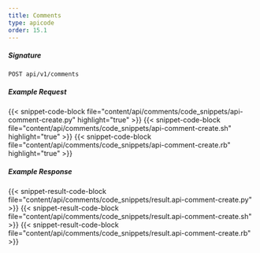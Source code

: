 ```yaml
---
title: Comments
type: apicode
order: 15.1
---
```


##### Signature
`POST api/v1/comments`
##### Example Request
{{< snippet-code-block file="content/api/comments/code_snippets/api-comment-create.py" highlight="true" >}}
{{< snippet-code-block file="content/api/comments/code_snippets/api-comment-create.sh" highlight="true" >}}
{{< snippet-code-block file="content/api/comments/code_snippets/api-comment-create.rb" highlight="true" >}}
##### Example Response
{{< snippet-result-code-block file="content/api/comments/code_snippets/result.api-comment-create.py" >}}
{{< snippet-result-code-block file="content/api/comments/code_snippets/result.api-comment-create.sh" >}}
{{< snippet-result-code-block file="content/api/comments/code_snippets/result.api-comment-create.rb" >}}